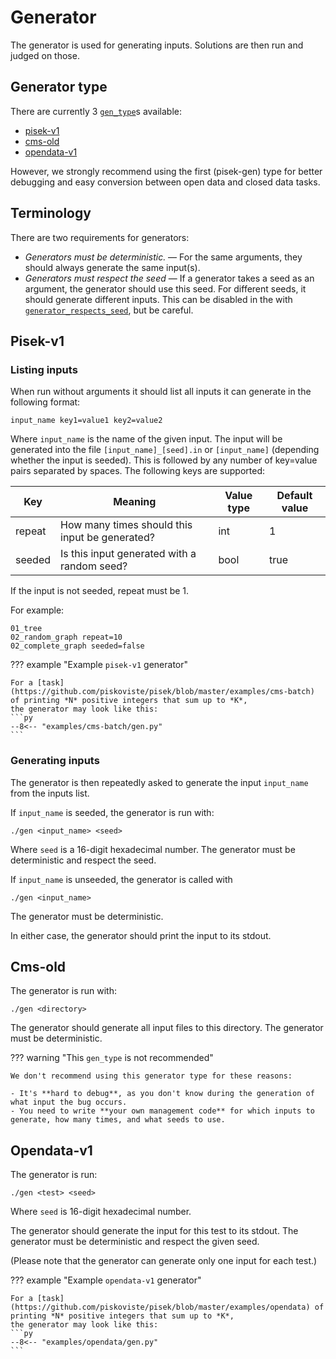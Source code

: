 # Generator
The generator is used for generating inputs. Solutions are then run and judged on those.

## Generator type
There are currently 3 [`gen_type`](../config-v3-documentation.md#gen_type)s available:

- [pisek-v1](#pisek-v1)
- [cms-old](#cms-old)
- [opendata-v1](#opendata-v1)

However, we strongly recommend using the first (pisek-gen) type
for better debugging and easy conversion between open data and closed data tasks.

## Terminology
There are two requirements for generators:

- *Generators must be deterministic.* — For the same arguments, they should always generate the same input(s).
- *Generators must respect the seed* — If a generator takes a seed as an argument, the generator should use this seed.
For different seeds, it should generate different inputs. This can be disabled in the with
[`generator_respects_seed`](../config-v3-documentation.md#generator_respects_seed), but be careful.

## Pisek-v1
### Listing inputs
When run without arguments it should list all inputs it can generate in the following format:
```
input_name key1=value1 key2=value2
```
Where `input_name` is the name of the given input. The input will be generated into the file
`[input_name]_[seed].in` or `[input_name]` (depending whether the input is seeded).
This is followed by any number of key=value pairs separated by spaces.
The following keys are supported:

| Key    | Meaning                                        | Value type | Default value |
| ------ | ---------------------------------------------- | ---------- | ------------- |
| repeat | How many times should this input be generated? | int        | 1             |
| seeded | Is this input generated with a random seed?    | bool       | true          |

If the input is not seeded, repeat must be 1.

For example:
```
01_tree
02_random_graph repeat=10
02_complete_graph seeded=false
```

??? example "Example `pisek-v1` generator"

	For a [task](https://github.com/piskoviste/pisek/blob/master/examples/cms-batch) of printing *N* positive integers that sum up to *K*,
	the generator may look like this:
    ```py
    --8<-- "examples/cms-batch/gen.py"
    ```

### Generating inputs
The generator is then repeatedly asked to generate the input `input_name` from
the inputs list.

If `input_name` is seeded, the generator is run with:
```
./gen <input_name> <seed>
```
Where `seed` is a 16-digit hexadecimal number. The generator must be deterministic and
respect the seed.

If `input_name` is unseeded, the generator is called with
```
./gen <input_name>
```
The generator must be deterministic.

In either case, the generator should print the input to its stdout.

## Cms-old

The generator is run with:
```
./gen <directory>
```

The generator should generate all input files to this directory. The generator must be deterministic.

??? warning "This `gen_type` is not recommended"

    We don't recommend using this generator type for these reasons:

    - It's **hard to debug**, as you don't know during the generation of what input the bug occurs.
    - You need to write **your own management code** for which inputs to generate, how many times, and what seeds to use.

## Opendata-v1
The generator is run:
```
./gen <test> <seed>
```
Where `seed` is 16-digit hexadecimal number.

The generator should generate the input for this test to its stdout. The generator must be deterministic
and respect the given seed.

(Please note that the generator can generate only one input for each test.)

??? example "Example `opendata-v1` generator"

	For a [task](https://github.com/piskoviste/pisek/blob/master/examples/opendata) of printing *N* positive integers that sum up to *K*,
	the generator may look like this:
    ```py
    --8<-- "examples/opendata/gen.py"
    ```
